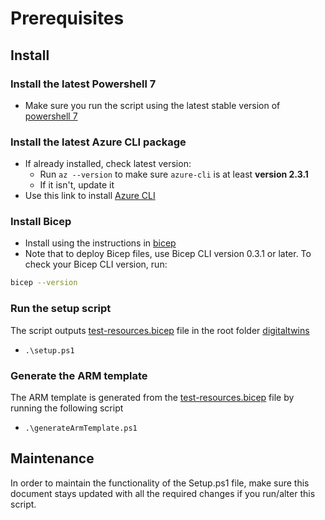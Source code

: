 # Prerequisites

## Install

### Install the latest Powershell 7

- Make sure you run the script using the latest stable version of [powershell 7](https://github.com/PowerShell/PowerShell/releases)

### Install the latest Azure CLI package

- If already installed, check latest version:
  - Run `az --version` to make sure `azure-cli` is at least **version 2.3.1**
  - If it isn't, update it
- Use this link to install [Azure CLI](https://docs.microsoft.com/cli/azure/install-azure-cli?view=azure-cli-latest])

### Install Bicep

- Install using the instructions in [bicep](https://docs.microsoft.com/azure/azure-resource-manager/bicep/install#install-manually)
- Note that to deploy Bicep files, use Bicep CLI version 0.3.1 or later. To check your Bicep CLI version, run:

```bash
bicep --version
```

### Run the setup script

The script outputs [test-resources.bicep](https://github.com/Azure/azure-sdk-for-java/blob/main/sdk/digitaltwins/test-resources.bicep) file in the root folder [digitaltwins](https://github.com/Azure/azure-sdk-for-java/tree/main/sdk/digitaltwins)

- `.\setup.ps1`

### Generate the ARM template

The ARM template is generated from the [test-resources.bicep](https://github.com/Azure/azure-sdk-for-java/blob/main/sdk/digitaltwins/test-resources.bicep) file by running the following script

- `.\generateArmTemplate.ps1`

## Maintenance

In order to maintain the functionality of the Setup.ps1 file, make sure this document stays updated with all the required changes if you run/alter this script.
